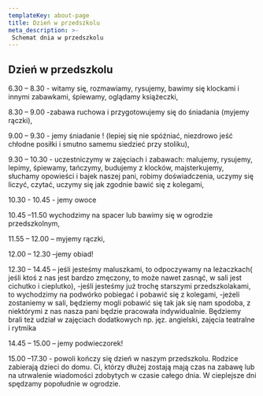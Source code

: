 ```yaml
---
templateKey: about-page
title: Dzień w przedszkolu
meta_description: >-
 Schemat dnia w przedszkolu
---
```

## Dzień w przedszkolu

6.30 – 8.30 - witamy się, rozmawiamy, rysujemy, bawimy się klockami i innymi zabawkami, śpiewamy, oglądamy książeczki,

8.30 – 9.00 -zabawa ruchowa i przygotowujemy się do śniadania (myjemy  rączki),

9.00 – 9.30 - jemy śniadanie ! (lepiej się nie spóźniać,  niezdrowo jeść chłodne posiłki i smutno  samemu  siedzieć przy stoliku),

9.30 – 10.30 - uczestniczymy w zajęciach i zabawach: malujemy, rysujemy, lepimy, śpiewamy, tańczymy, budujemy z klocków,   majsterkujemy, słuchamy opowieści i bajek naszej pani, robimy doświadczenia, uczymy się liczyć, czytać, uczymy się jak zgodnie bawić się z kolegami,

10.30 - 10.45 - jemy owoce

10.45 –11.50 wychodzimy na spacer lub bawimy się w ogrodzie przedszkolnym,

11.55 – 12.00 – myjemy rączki,

12.00 – 12.30 –jemy obiad!

12.30 – 14.45 – jeśli jesteśmy maluszkami, to odpoczywamy na leżaczkach( jeśli ktoś z nas jest bardzo  zmęczony, to może nawet zasnąć, w sali jest  cichutko i cieplutko),
    -jeśli jesteśmy już trochę starszymi przedszkolakami, to wychodzimy na  podwórko pobiegać i pobawić się z kolegami,
    -jeżeli zostaniemy w sali, będziemy mogli  pobawić się tak jak się nam spodoba, z niektórymi  z nas nasza pani będzie pracowała indywidualnie. Będziemy brali też udział w zajęciach dodatkowych np. jęz. angielski, zajęcia teatralne i rytmika 
    
14.45 – 15.00 – jemy podwieczorek!

15.00 –17.30 - powoli kończy się dzień w naszym przedszkolu. Rodzice zabierają dzieci do domu. Ci, którzy dłużej zostają mają czas na zabawę lub na utrwalenie wiadomości zdobytych w czasie całego dnia. W cieplejsze dni spędzamy popołudnie w ogrodzie.

